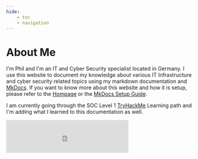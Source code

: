 ```yaml
---
hide:
    - toc
    - navigation
---
```


# About Me
I'm Phil and I'm an IT and Cyber Security specialist located in Germany. I use this website to document my knowledge about various IT Infrastructure and cyber security related topics using my markdown documentation and [MkDocs](https://www.mkdocs.org/). If you want to know more about this website and how it is setup, please refer to the [Hompage](../index.md) or the [MkDocs Setup Guide](../applications/mkdocs/mkdocs.md).


I am currently going through the SOC Level 1 [TryHackMe](https://tryhackme.com/) Learning path and I'm adding what I learned to this documentation as well.  

<div>
    <iframe src="https://tryhackme.com/api/v2/badges/public-profile?userPublicId=5059033" style='border:none;' width="329" height="88"></iframe>
</div>

